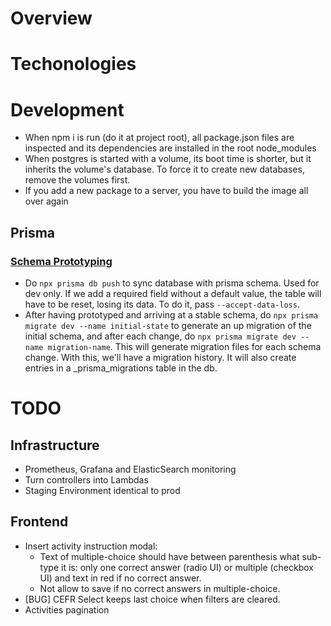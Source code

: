 # Overview
# Techonologies
# Development
- When npm i is run (do it at project root), all package.json files are inspected and its dependencies are installed in the root node_modules
- When postgres is started with a volume, its boot time is shorter, but it inherits the volume's database. To force it to create new databases, remove the volumes first.
- If you add a new package to a server, you have to build the image all over again
## Prisma
### [Schema Prototyping](https://www.prisma.io/docs/guides/database/prototyping-schema-db-push)
- Do `npx prisma db push` to sync database with prisma schema. Used for dev only. If we add a required field without a default value, the table will have to be reset, losing its data. To do it, pass `--accept-data-loss`.
- After having prototyped and arriving at a stable schema, do `npx prisma migrate dev --name initial-state` to generate an up migration of the initial schema, and after each change, do `npx prisma migrate dev --name migration-name`. This will generate migration files for each schema change. With this, we'll have a migration history. It will also create entries in a _prisma_migrations table in the db.

# TODO
## Infrastructure
- Prometheus, Grafana and ElasticSearch monitoring
- Turn controllers into Lambdas
- Staging Environment identical to prod
## Frontend
- Insert activity instruction modal:
  - Text of multiple-choice should have between parenthesis what sub-type it is: only one correct answer (radio UI) or multiple (checkbox UI) and text in red if no correct answer.
  - Not allow to save if no correct answers in multiple-choice.
- [BUG] CEFR Select keeps last choice when filters are cleared.
- Activities pagination